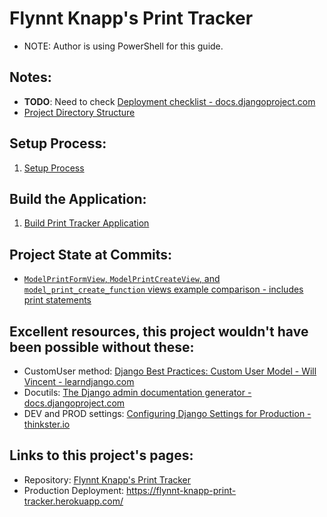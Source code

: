 # Flynnt Knapp's Print Tracker

* NOTE: Author is using PowerShell for this guide.

## Notes:
* **TODO**: Need to check [Deployment checklist - docs.djangoproject.com](https://docs.djangoproject.com/en/4.0/howto/deployment/checklist/)
* [Project Directory Structure](notes/00_directory_structure.md)

## Setup Process:
1. [Setup Process](./notes_setup/README.md)

## Build the Application:
1. [Build Print Tracker Application](./notes/README.md)

## Project State at Commits:
* [`ModelPrintFormView`, `ModelPrintCreateView`, and `model_print_create_function` views example comparison - includes print statements](https://github.com/brucestull/see-3d/tree/df16b65892b0c7100eb11763e5b964297ee3a42d)

## Excellent resources, this project wouldn't have been possible without these:
* CustomUser method: [Django Best Practices: Custom User Model - Will Vincent - learndjango.com](https://learndjango.com/tutorials/django-custom-user-model)
* Docutils: [The Django admin documentation generator - docs.djangoproject.com](https://docs.djangoproject.com/en/4.0/ref/contrib/admin/admindocs/)
* DEV and PROD settings: [Configuring Django Settings for Production - thinkster.io](https://thinkster.io/tutorials/configuring-django-settings-for-production)

## Links to this project's pages:
* Repository: [Flynnt Knapp's Print Tracker](https://github.com/brucestull/see-3d)
* Production Deployment: https://flynnt-knapp-print-tracker.herokuapp.com/
